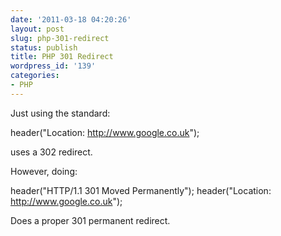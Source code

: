 ```yaml
---
date: '2011-03-18 04:20:26'
layout: post
slug: php-301-redirect
status: publish
title: PHP 301 Redirect
wordpress_id: '139'
categories:
- PHP
---
```


Just using the standard:

header("Location: http://www.google.co.uk");

uses a 302 redirect.

However, doing:

header("HTTP/1.1 301 Moved Permanently");
header("Location: http://www.google.co.uk");

Does a proper 301 permanent redirect.
